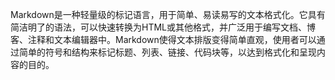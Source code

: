 Markdown是一种轻量级的标记语言，用于简单、易读易写的文本格式化。它具有简洁明了的语法，可以快速转换为HTML或其他格式，并广泛用于编写文档、博客、注释和文本编辑器中。Markdown使得文本排版变得简单直观，使用者可以通过简单的符号和结构来标记标题、列表、链接、代码块等，以达到格式化和呈现内容的目的。